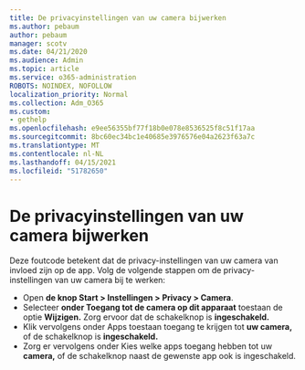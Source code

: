 ```yaml
---
title: De privacyinstellingen van uw camera bijwerken
ms.author: pebaum
author: pebaum
manager: scotv
ms.date: 04/21/2020
ms.audience: Admin
ms.topic: article
ms.service: o365-administration
ROBOTS: NOINDEX, NOFOLLOW
localization_priority: Normal
ms.collection: Adm_O365
ms.custom:
- gethelp
ms.openlocfilehash: e9ee56355bf77f18b0e078e8536525f8c51f17aa
ms.sourcegitcommit: 8bc60ec34bc1e40685e3976576e04a2623f63a7c
ms.translationtype: MT
ms.contentlocale: nl-NL
ms.lasthandoff: 04/15/2021
ms.locfileid: "51782650"
---
```

# <a name="update-your-cameras-privacy-settings"></a>De privacyinstellingen van uw camera bijwerken

Deze foutcode betekent dat de privacy-instellingen van uw camera van invloed zijn op de app. Volg de volgende stappen om de privacy-instellingen van uw camera bij te werken:

- Open **de knop Start > Instellingen > Privacy > Camera**.
- Selecteer **onder Toegang tot de camera op dit apparaat** toestaan de optie **Wijzigen.** Zorg ervoor dat de schakelknop is **ingeschakeld.**
- Klik vervolgens onder Apps toestaan toegang te krijgen tot **uw camera,** of de schakelknop is **ingeschakeld.**
- Zorg er vervolgens onder Kies welke apps toegang hebben tot uw **camera,** of de schakelknop naast de gewenste app ook is ingeschakeld.

